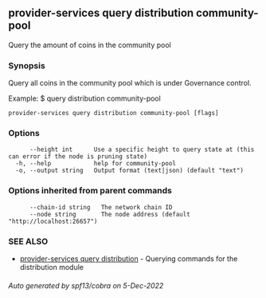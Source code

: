 ## provider-services query distribution community-pool

Query the amount of coins in the community pool

### Synopsis

Query all coins in the community pool which is under Governance control.

Example:
$ <appd> query distribution community-pool

```
provider-services query distribution community-pool [flags]
```

### Options

```
      --height int      Use a specific height to query state at (this can error if the node is pruning state)
  -h, --help            help for community-pool
  -o, --output string   Output format (text|json) (default "text")
```

### Options inherited from parent commands

```
      --chain-id string   The network chain ID
      --node string       The node address (default "http://localhost:26657")
```

### SEE ALSO

* [provider-services query distribution](provider-services_query_distribution.md)	 - Querying commands for the distribution module

###### Auto generated by spf13/cobra on 5-Dec-2022
